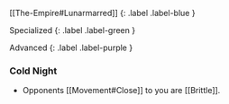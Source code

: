 [[The-Empire#Lunarmarred]]
{: .label .label-blue }

Specialized
{: .label .label-green }

Advanced
{: .label .label-purple }
### Cold Night

* Opponents [[Movement#Close]] to you are [[Brittle]].
